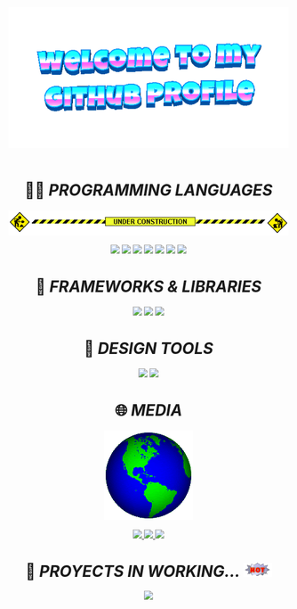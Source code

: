 

<div align="center">
	<img src="welcome-header.gif" alt="welcome to my github profile">
	<br>
	<br>
</div>

<h1 align="center">👨‍💻 <em>PROGRAMMING LANGUAGES</em></h1>
<p align="center">
  <img src="under-construction.gif" alt="En construcción" />
</p>
<p align="center">
 <img src="https://img.shields.io/badge/Python-3776AB?style=for-the-badge&logo=python&logoColor=white" />
  <img src="https://img.shields.io/badge/Java-ED8B00?style=for-the-badge&logo=java&logoColor=white" />
  <img src="https://img.shields.io/badge/PHP-777BB4?style=for-the-badge&logo=php&logoColor=white" />
  <img src="https://img.shields.io/badge/OpenCV-5C3EE8?style=for-the-badge&logo=opencv&logoColor=white" />
  <img src="https://img.shields.io/badge/MySQL-005C84?style=for-the-badge&logo=mysql&logoColor=white" />
  <img src="https://img.shields.io/badge/Numpy-777BB4?style=for-the-badge&logo=numpy&logoColor=white" />
  <img src="https://img.shields.io/badge/Pandas-2C2D72?style=for-the-badge&logo=pandas&logoColor=white" />
</p>


<h1 align="center">🧩 <em>FRAMEWORKS & LIBRARIES</em></h1>

<p align="center">
  <img src="https://img.shields.io/badge/Django-092E20?style=for-the-badge&logo=django&logoColor=green" />
  <img src="https://img.shields.io/badge/.NET-512BD4?style=for-the-badge&logo=dotnet&logoColor=white" />
  <img src="https://img.shields.io/badge/apache_maven-C71A36?style=for-the-badge&logo=apachemaven&logoColor=white" />
</p>


<h1 align="center">🎨 <em>DESIGN TOOLS</em></h1>

<p align="center">
  <img src="https://img.shields.io/badge/Figma-F24E1E?style=for-the-badge&logo=figma&logoColor=white" />
  <img src="https://img.shields.io/badge/Canva-%2300C4CC.svg?&style=for-the-badge&logo=Canva&logoColor=white" />
</p>

<h1 align="center">🌐  <em>MEDIA</em></h1>
<p align="center">
  <img src="globe.gif" alt="En construcción" />
</p>
<p align="center">
  <a href="mailto:Juanchibiris80@gmail.com" target="_blank">
    <img src="https://img.shields.io/badge/Gmail-D14836?style=for-the-badge&logo=gmail&logoColor=white" />
  </a>
  <a href="https://www.instagram.com/Fk_nandov" target="_blank">
    <img src="https://img.shields.io/badge/Instagram-E4405F?style=for-the-badge&logo=instagram&logoColor=white" />
  </a>
  <a href="https://www.linkedin.com/in/juan-fernando-velasquez-fernandev-96b583369/" target="_blank">
    <img src="https://img.shields.io/badge/LinkedIn-0077B5?style=for-the-badge&logo=linkedin&logoColor=white" />
  </a>
</p>
<h1 align="center">🚀 <em>PROYECTS IN WORKING... <img src="hot.gif" height="25"/></em></h1>


<p align="center">
  <a href="https://github.com/H2kl0/Inventory" target="Inventary">
    <img src="https://img.shields.io/badge/Proyecto%201-%2300C4CC?style=for-the-badge&logo=github&logoColor=white" />
  </a>
</p>














